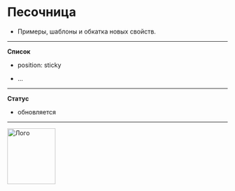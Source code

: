 # Песочница


* Примеры, шаблоны и обкатка новых свойств.

---

**Список**

- position: sticky 

- ...


---

**Статус**

- обновляется

---

<a href="https://mikeivanov.ru/">
<img align="left" width="110" height="128" alt="Лого" src="https://mikeiv.github.io/portfolio/img/my-logo.svg">
</a>